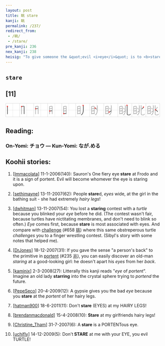 ```yaml
---
layout: post
title: 眺 stare
kanji: 眺
permalink: /237/
redirect_from:
 - /眺/
 - /stare/
pre_kanji: 236
nex_kanji: 238
heisig: "To give someone the &quot;evil <i>eye</i>&quot; is to <b>stare</b> at them, wishing them evil. The roots of the superstition are old and almost universal throughout the cultures of the world. In this kanji, too, being <b>stared</b> at is depicted as an <i>eye</i> that <i>portends</i> evil."
---
```


## `stare`

## [11]

<div class="stroke"><img src="../images/E79CBA.png" /></div>

## Reading:

### On-Yomi: チョウ &mdash; Kun-Yomi: なが.める

## Koohii stories:

1) [<a href="http://kanji.koohii.com/profile/Immacolata">Immacolata</a>] 11-1-2006(140): Sauron&#039;s One fiery eye<strong> stare</strong> at Frodo and it is a sign of portent. Evil will become whomever the eye is staring upon. 

2) [<a href="http://kanji.koohii.com/profile/sethimayne">sethimayne</a>] 13-11-2007(62): People<strong> stare</strong>d, <em>eyes</em> wide, at the girl in the bathing suit - she had extremely <em>hairy legs</em>! 

3) [<a href="http://kanji.koohii.com/profile/dwhitman">dwhitman</a>] 13-11-2007(54): You lost a <strong>staring</strong> contest with a <em>turtle</em> because you blinked your <em>eye</em> before he did. (The contest wasn&#039;t fair, because turtles have nictitating membranes, and don&#039;t need to blink so often.) <em>Eye</em> comes first, because<strong> stare</strong> is most associated with eyes. And compare with <a href="../658">challenge</a> <span class="index">(#658 <a href="http://jisho.org/kanji/details/挑">挑</a>)</span> where this same obstreperous turtle <em>challenges</em> you to a finger wrestling contest. (Sibyl&#039;s story with some notes that helped me). 

4) [<a href="http://kanji.koohii.com/profile/DrJones">DrJones</a>] 18-12-2007(31): If you gave the sense &quot;a person&#039;s back&quot; to the primitive in <a href="../235">portent</a> <span class="index">(#235 <a href="http://jisho.org/kanji/details/兆">兆</a>)</span>, you can easily discover an old-man <em>staring</em> at a good-looking girl: he doesn&#039;t apart his <em>eyes</em> from her <em>back</em>. 

5) [<a href="http://kanji.koohii.com/profile/kaminix">kaminix</a>] 2-3-2008(27): Litterally this kanji reads &quot;<em>eye</em> of <em>portent</em>&quot;. Imagine an old lady <strong>starring</strong> into the crystal sphere trying to <em>portend</em> the future. 

6) [<a href="http://kanji.koohii.com/profile/PepeSeco">PepeSeco</a>] 20-4-2009(12): A gypsie gives you the bad <em>eye</em> because you<strong> stare</strong> at the <em>portent</em> of her hairy legs. 

7) [<a href="http://kanji.koohii.com/profile/hatman900">hatman900</a>] 18-6-2011(11): Don&#039;t<strong> stare</strong> (EYES) at my HAIRY LEGS! 

8) [<a href="http://kanji.koohii.com/profile/brendanmacdonald">brendanmacdonald</a>] 15-4-2008(10): <strong>Stare</strong> at my girlfriends hairy legs! 

9) [<a href="http://kanji.koohii.com/profile/Christine_Tham">Christine_Tham</a>] 31-7-2007(6): A<strong> stare</strong> is a PORTENTous eye. 

10) [<a href="http://kanji.koohii.com/profile/uchifly">uchifly</a>] 14-12-2009(5): Don&#039;t<strong> STARE</strong> at me with your EYE, you evil TURTLE! 
